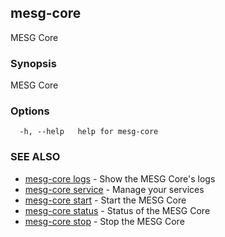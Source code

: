 ## mesg-core

MESG Core

### Synopsis

MESG Core

### Options

```
  -h, --help   help for mesg-core
```

### SEE ALSO

* [mesg-core logs](mesg-core_logs.md)	 - Show the MESG Core's logs
* [mesg-core service](mesg-core_service.md)	 - Manage your services
* [mesg-core start](mesg-core_start.md)	 - Start the MESG Core
* [mesg-core status](mesg-core_status.md)	 - Status of the MESG Core
* [mesg-core stop](mesg-core_stop.md)	 - Stop the MESG Core

